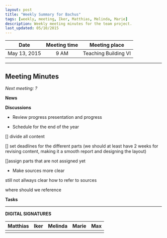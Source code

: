```yaml
---
layout: post
title: "Weekly Summary for Bachus"
tags: [weekly, meeting, Iker, Matthias, Melinda, Marie]
description: Weekly meeting minutes for the team project.
last_updated: 05/10/2015
---
```


|**Date** |**Meeting time**|**Meeting place**
| ------------- |:----------------:|:-------:
|May 13, 2015| 9 AM | Teaching Building VI

----------


Meeting Minutes
------
*Next meeting: ?*

**News**


**Discussions**

* Review progress presentation and progress

* Schedule for the end of the year

[] divide all content

[] set deadlines for the different parts (we should at least have 2 weeks for revising content, making it a smooth report and designing the layout)

[]assign parts that are not assigned yet


* Make sources more clear

still not allways clear how to refer to sources

where should we reference




	

**Tasks**



----------

**DIGITAL SIGNATURES**

|**Matthias** |**Iker**|**Melinda**|**Marie**|**Max**|
|----------------|----------------|----------------|----------------|----------------|
| | | | | |
